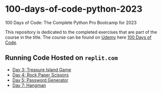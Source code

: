 # 100-days-of-code-python-2023
100 Days of Code: The Complete Python Pro Bootcamp for 2023

This repository is dedicated to the completed exercises that are part of the course in the title.
The course can be found on [Udemy](https://www.udemy.com/) here [100 Days of Code](https://www.udemy.com/course/100-days-of-code/).

## Running Code Hosted on `replit.com`
- [Day 3: Treasure Island Game](https://replit.com/@Rojomon/treasure-island-start?v=1)
- [Day 4: Rock Paper Scissors](https://replit.com/@Rojomon/rock-paper-scissors-completed?v=1)
- [Day 5: Password Generator](https://replit.com/@Rojomon/password-generator?v=1)
- [Day 7: Hangman](https://replit.com/@Rojomon/Day-7-Hangman?v=1)
